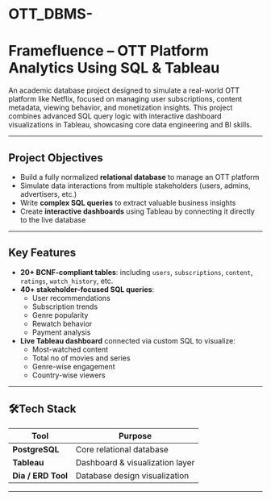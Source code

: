# OTT_DBMS-

#  Framefluence – OTT Platform Analytics Using SQL & Tableau

An academic database project designed to simulate a real-world OTT platform like Netflix, focused on managing user subscriptions, content metadata, viewing behavior, and monetization insights. This project combines advanced SQL query logic with interactive dashboard visualizations in Tableau, showcasing core data engineering and BI skills.

---

## Project Objectives

- Build a fully normalized **relational database** to manage an OTT platform
- Simulate data interactions from multiple stakeholders (users, admins, advertisers, etc.)
- Write **complex SQL queries** to extract valuable business insights
- Create **interactive dashboards** using Tableau by connecting it directly to the live database

---

## Key Features

- **20+ BCNF-compliant tables**: including `users`, `subscriptions`, `content`, `ratings`, `watch_history`, etc.
- **40+ stakeholder-focused SQL queries**:
  - User recommendations
  - Subscription trends
  - Genre popularity
  - Rewatch behavior
  - Payment analysis
- **Live Tableau dashboard** connected via custom SQL to visualize:
  - Most-watched content
  - Total no of movies and series 
  - Genre-wise engagement
  - Country-wise viewers
  

---

## 🛠Tech Stack

| Tool | Purpose |
|------|---------|
| **PostgreSQL** | Core relational database |
| **Tableau** | Dashboard & visualization layer |
| **Dia / ERD Tool** | Database design visualization |

---


